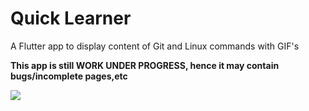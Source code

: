 # Quick Learner
A Flutter app to display content of Git and Linux  commands with GIF's

**This app is still WORK UNDER PROGRESS, hence it may contain bugs/incomplete pages,etc**


![](static/quicklearner.png )
